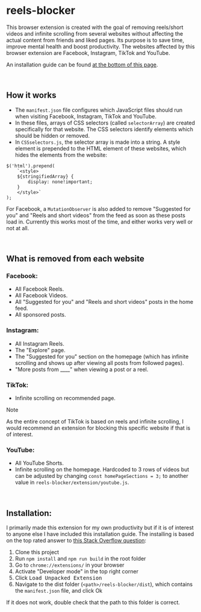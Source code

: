 # reels-blocker

This browser extension is created with the goal of removing reels/short videos and infinite scrolling from several websites without affecting the actual content from friends and liked pages. Its purpose is to save time, improve mental health and boost productivity. The websites affected by this browser extension are Facebook, Instagram, TikTok and YouTube.

An installation guide can be found [at the bottom of this page](#installing).

&nbsp;

## How it works

- The `manifest.json` file configures which JavaScript files should run when visiting Facebook, Instagram, TikTok and YouTube.
- In these files, arrays of CSS selectors (called `selectorArray`) are created specifically for that website. The CSS selectors identify elements which should be hidden or removed.
- In `CSSselectors.js`, the selector array is made into a string. A style element is prepended to the HTML element of these websites, which hides the elements from the website:

```
$('html').prepend(
    `<style>
    ${stringifiedArray} {
        display: none!important;
    }
    </style>`
);
```

For Facebook, a `MutationObserver` is also added to remove "Suggested for you" and "Reels and short videos" from the feed as soon as these posts load in. Currently this works most of the time, and either works very well or not at all.

&nbsp;

## What is removed from each website

### Facebook:

- All Facebook Reels.
- All Facebook Videos.
- All "Suggested for you" and "Reels and short videos" posts in the home feed.
- All sponsored posts.

### Instagram:

- All Instagram Reels.
- The "Explore" page.
- The "Suggested for you" section on the homepage (which has infinite scrolling and shows up after viewing all posts from followed pages).
- "More posts from \_\_\_\_" when viewing a post or a reel.

### TikTok:

- Infinite scrolling on recommended page.

> [!NOTE]
> As the entire concept of TikTok is based on reels and infinite scrolling, I would recommend an extension for blocking this specific website if that is of interest.

### YouTube:

- All YouTube Shorts.
- Infinite scrolling on the homepage. Hardcoded to 3 rows of videos but can be adjusted by changing `const homePageSections = 3;` to another value in `reels-blocker/extension/youtube.js`.

&nbsp;

## Installation:

I primarily made this extension for my own productivity but if it is of interest to anyone else I have included this installation guide. The installing is based on the top rated answer to [this Stack Overflow question](https://superuser.com/questions/247651/how-does-one-install-an-extension-for-chrome-browser-from-the-local-file-system):

1. Clone this project
1. Run `npm install` and `npm run build` in the root folder
1. Go to `chrome://extensions/` in your browser
1. Activate "Developer mode" in the top right corner
1. Click <kbd>Load Unpacked Extension</kbd>
1. Navigate to the dist folder (`<path>/reels-blocker/dist`), which contains the `manifest.json` file, and click Ok

If it does not work, double check that the path to this folder is correct.